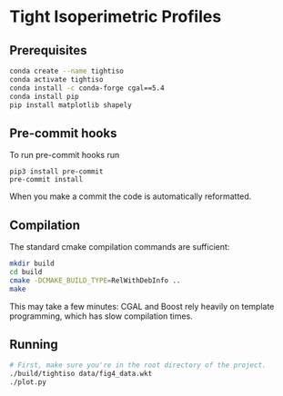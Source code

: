 Tight Isoperimetric Profiles
============================

Prerequisites
-------------
```bash
conda create --name tightiso
conda activate tightiso
conda install -c conda-forge cgal==5.4
conda install pip
pip install matplotlib shapely
```


Pre-commit hooks
-------------
To run pre-commit hooks run
```
pip3 install pre-commit
pre-commit install
```
When you make a commit the code is automatically reformatted.



Compilation
-----------

The standard cmake compilation commands are sufficient:
```bash
mkdir build
cd build
cmake -DCMAKE_BUILD_TYPE=RelWithDebInfo ..
make
```
This may take a few minutes: CGAL and Boost rely heavily on template
programming, which has slow compilation times.



Running
-----------
```bash
# First, make sure you're in the root directory of the project.
./build/tightiso data/fig4_data.wkt
./plot.py
```
